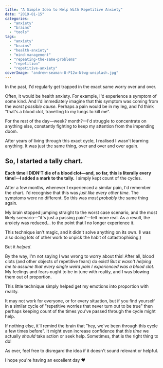 ```yaml
---
title: "A Simple Idea to Help With Repetitive Anxiety"
date: "2019-01-15"
categories: 
  - "anxiety"
  - "brains"
  - "tools"
tags: 
  - "anxiety"
  - "brains"
  - "health-anxiety"
  - "mind-management"
  - "repeating-the-same-problems"
  - "repetition"
  - "repetitive-anxiety"
coverImage: "andrew-seaman-8-P12w-Ntwg-unsplash.jpg"
---
```


In the past, I'd regularly get trapped in the exact same worry over and over.

Often, it would be health anxiety. For example, I'd experience a symptom of some kind. And I'd immediately imagine that this symptom was coming from the _worst possible cause_. Perhaps a pain would be in my leg, and I'd think "that's a blood clot, travelling to my lungs to kill me".

For the rest of the day—week? month?—I'd struggle to concentrate on anything else, constantly fighting to keep my attention from the impending doom.

After years of living through this exact cycle, I realised I wasn't learning anything. It was just the same thing, over and over and over again.

<!--more-->

## So, I started a tally chart.

**Each time I DIDN'T die of a blood clot—and, so far, this is literally every time!—I added a mark to the tally.** I simply kept count of the cycles.

After a few months, whenever I experienced a similar pain, I'd remember the chart. I'd recognise that this was _just like every other time_. The symptoms were no different. So this was _most probably_ the same thing again.

My brain stopped jumping straight to the worst case scenario, and the most likely scenario—"it's just a passing pain"—felt more real. As a result, the anxiety was reduced... to the point that I no longer experience it.

This technique isn't magic, and it didn't solve anything on its own. (I was also doing lots of other work to unpick the habit of catastrophising.)

But it _helped_.

By the way, I'm not saying I was wrong to worry about this! After all, blood clots (and other objects of repetitive fears) do exist! But _it wasn't helping me to assume that every single weird pain I experienced was a blood clot_. My feelings and fears ought to be in tune with reality, and I was blowing them out of proportion.

This little technique simply helped get my emotions into proportion with reality.

It may not work for everyone, or for every situation, but if you find yourself in a similar cycle of "repetitive worries that never turn out to be true" then perhaps keeping count of the times you've passed through the cycle might help.

If nothing else, it'll remind the brain that "hey, we've been through this cycle a few times before". It might even increase confidence that _this time_ we actually _should_ take action or seek help. Sometimes, that is the right thing to do!

As ever, feel free to disregard the idea if it doesn't sound relevant or helpful.

I hope you're having an excellent day ❤
